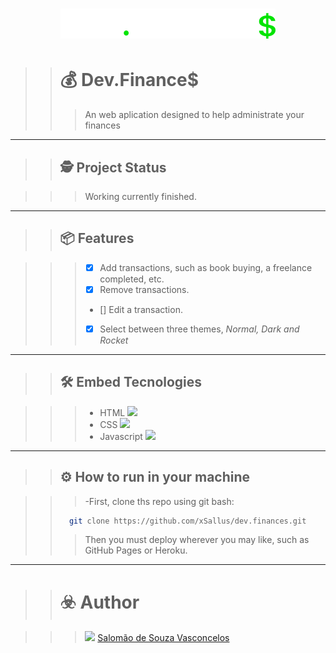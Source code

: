 <h1 align="center">
    <img src="./images/logo.svg"/>
</h1>

>># 💰 Dev.Finance$
>>>An web aplication designed to help administrate your finances

---

>>## 🕵️ Project Status

>>>Working currently finished.

---

>> ## 📦 Features

>>> - [x] Add transactions, such as book buying, a freelance completed, etc.
>>> - [x] Remove transactions.
>>> - [] Edit a transaction.
>>> - [x] Select between three themes, <i>Normal, Dark and Rocket</i>

---

>> ## 🛠 Embed Tecnologies

>>> - HTML <img src="https://cdn.iconscout.com/icon/free/png-512/html5-19-722707.png" height="12px"/>
>>> - CSS <img src="https://upload.wikimedia.org/wikipedia/commons/d/d5/CSS3_logo_and_wordmark.svg" height="12px"/>
>>> - Javascript <img src="https://encrypted-tbn0.gstatic.com/images?q=tbn:ANd9GcTnezP43GZwqlUjVNQ1LyyXnY7MzjhJn3NqKQ&usqp=CAU" height="12px"/>

---
>> ## ⚙️ How to run in your machine

>>> -First, clone ths repo using git bash:
>> ```bash
>>   git clone https://github.com/xSallus/dev.finances.git
>>```
>> >Then you must deploy wherever you may like, such as GitHub Pages or Heroku.

---

>> # ☣️ Author

>>> <img src="https://encrypted-tbn0.gstatic.com/images?q=tbn:ANd9GcTYVJlVcxIsdw-VHpQugNpWnhcqfU0lFLpE7A&usqp=CAU" height="12px"/> [Salomão de Souza Vasconcelos](https://github.com/xSallus/)